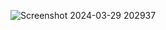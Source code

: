 
![Screenshot 2024-03-29 202937](https://github.com/Ahsan146/E-Commerce-Website-with-Working-Cart/assets/135530024/730ad35c-a5b7-4928-88a9-a719f979e8df)
